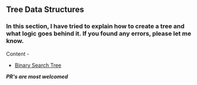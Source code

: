 ## Tree Data Structures
### In this section, I have tried to explain how to create a tree and what logic goes behind it. If you found any errors, please let me know.

Content - 
- [Binary Search Tree](./bst.cpp)




***PR's are most welcomed***
